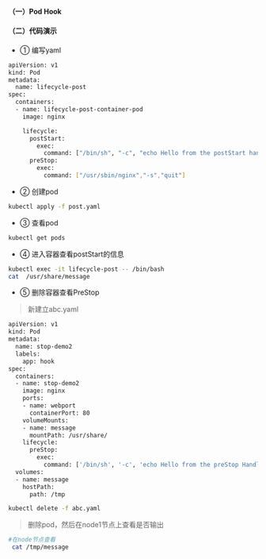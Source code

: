 
#### （一）Pod Hook
#### （二）代码演示

* ① 编写yaml


``` bash
apiVersion: v1
kind: Pod
metadata:
  name: lifecycle-post
spec:
  containers:
  - name: lifecycle-post-container-pod
    image: nginx

    lifecycle:
      postStart:
        exec:
          command: ["/bin/sh", "-c", "echo Hello from the postStart handler > /usr/share/message"]
      preStop:
        exec:
          command: ["/usr/sbin/nginx","-s","quit"]
```

* ② 创建pod

``` bash
kubectl apply -f post.yaml
```


* ③ 查看pod

``` bash
kubectl get pods
```


* ④ 进入容器查看postStart的信息


``` bash
kubectl exec -it lifecycle-post -- /bin/bash
cat  /usr/share/message
```


* ⑤ 删除容器查看PreStop

> 新建立abc.yaml

``` bash
apiVersion: v1
kind: Pod
metadata:
  name: stop-demo2
  labels:
    app: hook
spec:
  containers:
  - name: stop-demo2
    image: nginx
    ports:
    - name: webport
      containerPort: 80
    volumeMounts:
    - name: message
      mountPath: /usr/share/
    lifecycle:
      preStop:
        exec:
          command: ['/bin/sh', '-c', 'echo Hello from the preStop Handler > /usr/share/message']
  volumes:
  - name: message
    hostPath:
      path: /tmp
```



``` bash
kubectl delete -f abc.yaml 

```


> 删除pod，然后在node1节点上查看是否输出

``` bash
#在node节点查看
 cat /tmp/message 
```